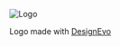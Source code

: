 ![Logo](http://res.cloudinary.com/stutzsolucoes/image/upload/c_scale,h_160/v1531080103/thingui-logo.png)


<div>Logo made with <a href="https://www.designevo.com/en/" title="Free Online Logo Maker">DesignEvo</a></div>
